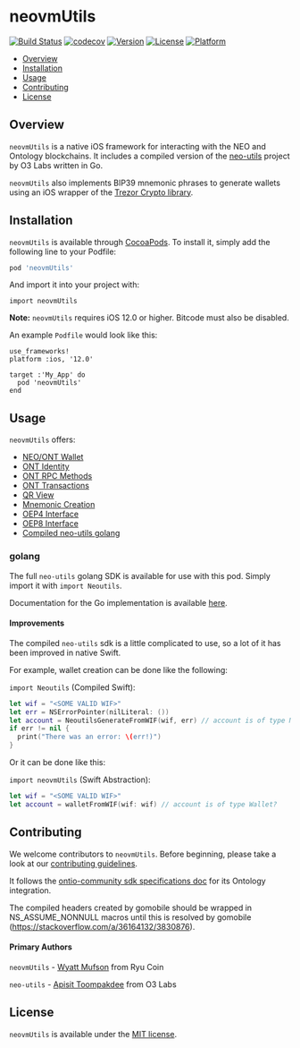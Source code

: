 # neovmUtils

[![Build Status](https://travis-ci.com/Ryucoin/neovm-utils.svg?branch=master)](https://travis-ci.com/Ryucoin/neovm-utils)
[![codecov](https://codecov.io/gh/Ryucoin/neovm-utils/branch/master/graph/badge.svg)](https://codecov.io/gh/Ryucoin/neovm-utils)
[![Version](https://img.shields.io/cocoapods/v/neovmUtils.svg?style=flat)](https://cocoapods.org/pods/neovmUtils)
[![License](https://img.shields.io/cocoapods/l/neovmUtils.svg?style=flat)](https://cocoapods.org/pods/neovmUtils)
[![Platform](https://img.shields.io/cocoapods/p/neovmUtils.svg?style=flat)](https://cocoapods.org/pods/neovmUtils)

- [Overview](#overview)
- [Installation](#installation)
- [Usage](#usage)
- [Contributing](#contributing)
- [License](#license)

## Overview

`neovmUtils` is a native iOS framework for interacting with the NEO and Ontology blockchains. It includes a compiled version of the [neo-utils](https://github.com/O3Labs/neo-utils) project by O3 Labs written in Go.

`neovmUtils` also implements BIP39 mnemonic phrases to generate wallets using an iOS wrapper of the [Trezor Crypto library](https://github.com/Ryucoin/trezor-crypto-ios).

## Installation

`neovmUtils` is available through [CocoaPods](https://cocoapods.org). To install
it, simply add the following line to your Podfile:

```ruby
pod 'neovmUtils'
```

And import it into your project with:

```
import neovmUtils
```

**Note:** `neovmUtils` requires iOS 12.0 or higher. Bitcode must also be disabled.

An example `Podfile` would look like this:

```
use_frameworks!
platform :ios, '12.0'

target :'My_App' do
  pod 'neovmUtils'
end
```

## Usage

`neovmUtils` offers:
- [NEO/ONT Wallet](docs/wallet.md)
- [ONT Identity](docs/ontid.md)
- [ONT RPC Methods](docs/ont-rpc.md)
- [ONT Transactions](docs/ont-trans.md)
- [QR View](docs/qr-view.md)
- [Mnemonic Creation](docs/mnemonic.md)
- [OEP4 Interface](docs/oep4.md)
- [OEP8 Interface](docs/oep8.md)
- [Compiled neo-utils golang](#golang)

### golang

The full `neo-utils` golang SDK is available for use with this pod. Simply import it with `import Neoutils`.

Documentation for the Go implementation is available [here](https://github.com/O3Labs/neo-utils/blob/master/neoutils/README.md).

#### Improvements

The compiled `neo-utils` sdk is a little complicated to use, so a lot of it has been improved in native Swift.

For example, wallet creation can be done like the following:

`import Neoutils` (Compiled Swift):

``` swift
let wif = "<SOME VALID WIF>"
let err = NSErrorPointer(nilLiteral: ())
let account = NeoutilsGenerateFromWIF(wif, err) // account is of type NeoutilsWallet?
if err != nil {
  print("There was an error: \(err!)")
}
```

Or it can be done like this:

`import neovmUtils` (Swift Abstraction):

``` swift
let wif = "<SOME VALID WIF>"
let account = walletFromWIF(wif: wif) // account is of type Wallet?
```

## Contributing

We welcome contributors to `neovmUtils`. Before beginning, please take a look at our [contributing guidelines](./CONTRIBUTING.md).

It follows the [ontio-community sdk specifications doc](https://github.com/ontio-community/specifications/blob/master/sdk_dev_standard/en/ontology-sdk-dev.md) for its Ontology integration.

The compiled headers created by gomobile should be wrapped in NS_ASSUME_NONNULL macros until this is resolved by gomobile (https://stackoverflow.com/a/36164132/3830876).

#### Primary Authors

`neovmUtils` - [Wyatt Mufson](mailto:wyatt@ryucoin.com) from Ryu Coin

`neo-utils` - [Apisit Toompakdee](mailto:apisit@o3.network) from O3 Labs

## License

`neovmUtils` is available under the [MIT license](./LICENSE).
